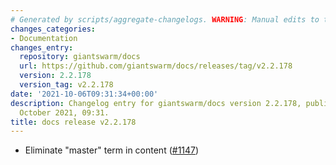 ```yaml
---
# Generated by scripts/aggregate-changelogs. WARNING: Manual edits to this files will be overwritten.
changes_categories:
- Documentation
changes_entry:
  repository: giantswarm/docs
  url: https://github.com/giantswarm/docs/releases/tag/v2.2.178
  version: 2.2.178
  version_tag: v2.2.178
date: '2021-10-06T09:31:34+00:00'
description: Changelog entry for giantswarm/docs version 2.2.178, published on 06
  October 2021, 09:31.
title: docs release v2.2.178
---
```


- Eliminate "master" term in content ([#1147](https://github.com/giantswarm/docs/pull/1147))
